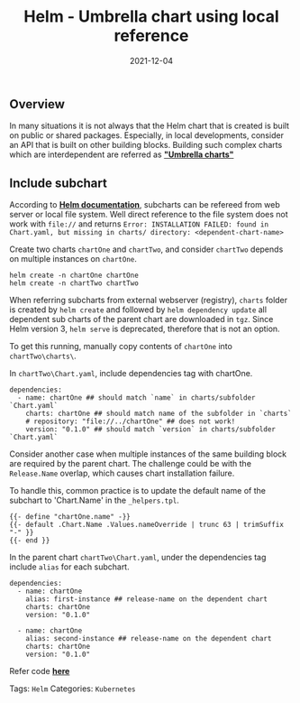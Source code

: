 ﻿---
layout: post
title: Helm - Umbrella chart using local reference
date: "2021-12-04"
description: ""
categories: [k8s helm]
comments: true
---
<!-- Post Content -->

## Overview

In many situations it is not always that the Helm chart that is created is built on public or shared packages. Especially, in local developments, consider an API that is built on other building blocks. Building such complex charts which are interdependent are referred as __["Umbrella charts"](https://helm.sh/docs/howto/charts_tips_and_tricks/#complex-charts-with-many-dependencies)__

## Include subchart

According to __[Helm documentation](https://helm.sh/docs/topics/charts/#chart-dependencies)__, subcharts can be refereed from web server or local file system. Well direct reference to the file system does not work with `file://` and returns `Error: INSTALLATION FAILED: found in Chart.yaml, but missing in charts/ directory: <dependent-chart-name>`

Create two charts `chartOne` and `chartTwo`, and consider `chartTwo` depends on multiple instances on `chartOne`. 

 ```
 helm create -n chartOne chartOne
 helm create -n chartTwo chartTwo
 ```

When referring subcharts from external webserver (registry), `charts` folder is created by `helm create` and followed by `helm dependency update` all dependent sub charts of the parent chart are downloaded in `tgz`. Since Helm version 3, `helm serve` is deprecated, therefore that is not an option. 

To get this running, manually copy contents of `chartOne` into `chartTwo\charts\`. 

In `chartTwo\Chart.yaml`, include dependencies tag with chartOne. 

```
dependencies:
  - name: chartOne ## should match `name` in charts/subfolder `Chart.yaml`
    charts: chartOne ## should match name of the subfolder in `charts`
    # repository: "file://../chartOne" ## does not work!
    version: "0.1.0" ## should match `version` in charts/subfolder `Chart.yaml`
```

Consider another case when multiple instances of the same building block are required by the parent chart. The challenge could be with the `Release.Name` overlap, which causes chart installation failure. 

To handle this, common practice is to update the default name of the subchart to 'Chart.Name' in the `_helpers.tpl`. 

```
{{- define "chartOne.name" -}}
{{- default .Chart.Name .Values.nameOverride | trunc 63 | trimSuffix "-" }}
{{- end }}
```

In the parent chart `chartTwo\Chart.yaml`, under the dependencies tag include `alias` for each subchart. 

```
dependencies:
  - name: chartOne
    alias: first-instance ## release-name on the dependent chart
    charts: chartOne
    version: "0.1.0"

  - name: chartOne
    alias: second-instance ## release-name on the dependent chart
    charts: chartOne
    version: "0.1.0"
```

Refer code __[here](https://github.com/koushik-aravalli/development/tree/master/helm)__

Tags: `Helm`
Categories: `Kubernetes`